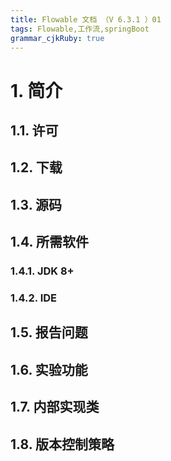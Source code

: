```yaml
---
title: Flowable 文档 （V 6.3.1 ）01
tags: Flowable,工作流,springBoot
grammar_cjkRuby: true
---
```


# 1. 简介
## 1.1. 许可
## 1.2. 下载
## 1.3. 源码
## 1.4. 所需软件
### 1.4.1. JDK 8+
### 1.4.2. IDE
## 1.5. 报告问题
## 1.6. 实验功能
## 1.7. 内部实现类
## 1.8. 版本控制策略